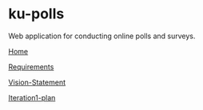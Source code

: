 # ku-polls

Web application for conducting online polls and surveys.

[Home](https://github.com/Ing140943/ku-polls/wiki)

[Requirements](https://github.com/Ing140943/ku-polls/wiki/Requirements)

[Vision-Statement](https://github.com/Ing140943/ku-polls/wiki/Vision-Statement)

[Iteration1-plan](https://github.com/Ing140943/Ku-polls/wiki/Iteration-1-Plan)

